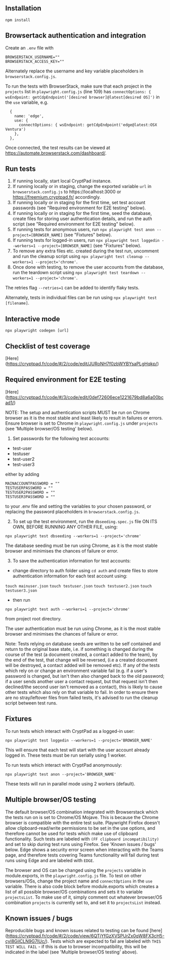## Installation

`npm install`

## Browsertack authentication and integration

Create an `.env` file with

```env
BROWSERSTACK_USERNAME=""
BROWSERSTACK_ACCESS_KEY=""
```

Alternately replace the username and key variable placeholders in `browserstack.config.js`.

To run the tests with BrowserStack, make sure that each project in the `projects` list in `playwright.config.js` (line 109) has `connectOptions: { wsEndpoint: getCdpEndpoint('[desired browser]@latest[desired OS]')` in the `use` variable, e.g. 

```
  {
    name: 'edge',
    use: { 
      connectOptions: { wsEndpoint: getCdpEndpoint('edge@latest:OSX Ventura')
    },
  },

 ``` 

Once connected, the test results can be viewed at https://automate.browserstack.com/dashboard/.

## Run tests

1. If running locally, start local CryptPad instance.
2. If running locally or in staging, change the exported variable `url` in `browserstack.config.js` to https://localhost:3000 or https://freemium.cryptpad.fr/ accordingly. 
3. If running locally or in staging for the first time, set test account passwords (see "Required environment for E2E testing" below).
4. If running locally or in staging for the first time, seed the database, create files for storing user authentication details, and run the auth script (see "Required environment for E2E testing" below).
5. If running tests for anonymous users, run `npx playwright test anon --project=[BROWSER_NAME]` (see "Fixtures" below).
6. If running tests for logged-in users, run `npx playwright test loggedin --workers=1 --project=[BROWSER_NAME]` (see "Fixtures" below).
7. To remove any extra files etc. created during the test run, uncomment and run the cleanup script using `npx playwright test cleanup --workers=1 --project='chrome'`. 
8. Once done with testing, to remove the user accounts from the database, run the teardown script using `npx playwright test teardown --workers=1 --project='chrome'`.

The retries flag `--retries=1` can be added to identify flaky tests.

Alternately, tests in individual files can be run using `npx playwright test [filename]`.

## Interactive mode

`npx playwright codegen [url]`

## Checklist of test coverage 

[Here] (https://cryptpad.fr/code/#/2/code/edit/JURoNH7f0zbWYBYsaPLgHqkp/)

## Required environment for E2E testing 

[Here] (https://cryptpad.fr/code/#/3/code/edit/0def72606ece1221679bd8a6a00bcad1/)

NOTE: The setup and authentication scripts MUST be run on Chrome browser as it is the most stable and least likely to result in failures or errors. Ensure browser is set to Chrome in `playwright.config.js` under `projects` (see 'Multiple browser/OS testing' below).

1. Set passwords for the following test accounts:

* test-user
* testuser
* test-user2
* test-user3

either by adding 

```
MAINACCOUNTPASSWORD = ""
TESTUSERPASSWORD = ""
TESTUSER2PASSWORD = ""
TESTUSER3PASSWORD = ""
```

to your .env file and setting the variables to your chosen password, or replacing the password placeholders in `browserstack.config.js`.

2. To set up the test environment, run the `dbseeding.spec.js` file ON ITS OWN, BEFORE RUNNING ANY OTHER FILE, using:

`npx playwright test dbseeding --workers=1 --project='chrome'`

The database seeding must be run using Chrome, as it is the most stable browser and minimises the chances of failure or error.

3. To save the authentication information for test accounts:

* change directory to auth folder using `cd auth` and create files to store authentication information for each test account using:

`touch mainuser.json`
`touch testuser.json`
`touch testuser2.json`
`touch testuser3.json`

* then run 

`npx playwright test auth --workers=1 --project='chrome'`

from project root directory.

The user authentication must be run using Chrome, as it is the most stable browser and minimises the chances of failure or error.


Note: Tests relying on database seeds are written to be self contained and return to the original base state, i.e. if something is changed during the course of the test (a document created, a contact added to the team), by the end of the test, that change will be reversed, (i.e a created document will be destroyed, a contact added will be removed etc). If any of the tests which rely on or change an environment variable fail (e.g. if a user's password is changed, but isn't then also changed back to the old password; if a user sends another user a contact request, but that request isn't then declined/the second user isn't removed as a contact), this is likely to cause other tests which also rely on that variable to fail. In order to ensure there are no stray/leftover files from failed tests, it's advised to run the cleanup script between test runs.

## Fixtures

To run tests which interact with CryptPad as a logged-in user:

`npx playwright test loggedin --workers=1 --project='BROWSER_NAME'`

This will ensure that each test will start with the user account already logged in. These tests must be run serially using 1 worker.


To run tests which interact with CryptPad anonymously:

`npx playwright test anon --project='BROWSER_NAME'`

These tests will run in parallel mode using 2 workers (default).


## Multiple browser/OS testing

The default browser/OS combination integrated with Browserstack which the tests run on is set to Chrome/OS Mojave. This is because the Chrome browser is compatible with the entire test suite. 
Playwright Firefox doesn't allow clipboard-read/write permissions to be set in the use options, and therefore cannot be used for tests which make use of clipboard functionality. Such tests are labeled with `(FF clipboard incompatibility)` and set to skip during test runs using Firefox. See 'Known issues / bugs' below.
Edge shows a security error screen when interacting with the Teams page, and therefore tests covering Teams functionality will fail during test runs using Edge and are labeled with `EDGE`.

The browser and OS can be changed using the `projects` variable in module.exports, in the `playwright.config.js` file. 
To test on other browsers/OSs, change the project name and `connectOptions` in the `use` variable. There is also code block before module.exports which creates a list of all possible browser/OS combinations and sets it to variable `projectsList`. To make use of it, simply comment out whatever browser/OS combination `projects` is currently set to, and set it to `projectsList` instead.


## Known issues / bugs

Reproducible bugs and known issues related to testing can be found [here] (https://cryptpad.fr/code/#/2/code/view/6QTjYfGzXVSPUrZx0qW8FX3cH5-cyI8GilCLN9G7IUc/).
Tests which are expected to fail are labeled with `THIS TEST WILL FAIL` - if this is due to browser incompatibility, this will be indicated in the label (see 'Multiple browser/OS testing' above). 
